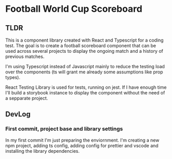 # Football World Cup Scoreboard

## TLDR

This is a component library created with React and Typescript for a coding test. The goal is to create a football scoreboard component that can be used across several projects to display the ongoing match and a history
of previous matches.

I'm using Typescript instead of Javascript mainly to reduce the testing load over the components (ts will grant me already some assumptions like prop types).

React Testing Library is used for tests, running on jest. If I have enough time I'll build a storybook instance to display the component without the need of a sepparate project.

## DevLog

### First commit, project base and library settings

In my first commit I'm just preparing the enviornment. I'm creating a new npm project, adding ts config, adding config for prettier and vscode and installing the library dependencies.
